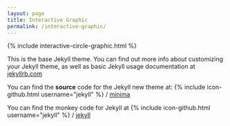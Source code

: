 ```yaml
---
layout: page
title: Interactive Graphic
permalink: /interactive-graphic/
---
```


{% include interactive-circle-graphic.html %}

This is the base Jekyll theme. You can find out more info about customizing your Jekyll theme, as well as basic Jekyll usage documentation at [jekyllrb.com](http://jekyllrb.com/)

You can find the **source** code for the Jekyll new theme at:
{% include icon-github.html username="jekyll" %} /
[minima](https://github.com/jekyll/minima)

You can find the monkey code for Jekyll at
{% include icon-github.html username="jekyll" %} /
[jekyll](https://github.com/jekyll/jekyll)
